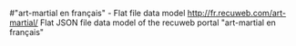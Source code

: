 #"art-martial en français" - Flat file data model
http://fr.recuweb.com/art-martial/
Flat JSON file data model of the recuweb portal "art-martial en français"
